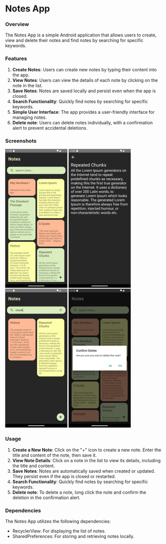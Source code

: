 # Notes App

### Overview

The Notes App is a simple Android application that allows users to create, view and delete their notes and find notes by searching for specific keywords.

### Features

1. **Create Notes**: Users can create new notes by typing their content into the app.
2. **View Notes**: Users can view the details of each note by clicking on the note in the list.
3. **Save Notes**: Notes are saved locally and persist even when the app is closed.
4. **Search Functionality**: Quickly find notes by searching for specific keywords.
5. **Simple User Interface**: The app provides a user-friendly interface for managing notes.
6. **Delete note**: Users can delete notes individually, with a confirmation alert to prevent accidental deletions.

### Screenshots
<img src="app/src/main/res/drawable/screenshot01.PNG" width="200" /> <img src="app/src/main/res/drawable/screenshot02.png" width="200" />  <img src="app/src/main/res/drawable/screenshot03.png" width="200" />  <img src="app/src/main/res/drawable/screenshot04.png" width="200" />


### Usage

1. **Create a New Note**: Click on the "+" icon to create a new note. Enter the title and content of the note, then save it.
2. **View Note Details**: Click on a note in the list to view its details, including the title and content.
3. **Save Notes**: Notes are automatically saved when created or updated. They persist even if the app is closed or restarted.
4. **Search Functionality**: Quickly find notes by searching for specific keywords.
5. **Delete note**: To delete a note, long click the note and confirm the deletion in the confirmation alert.


### Dependencies

The Notes App utilizes the following dependencies:

- RecyclerView: For displaying the list of notes.
- SharedPreferences: For storing and retrieving notes locally.

